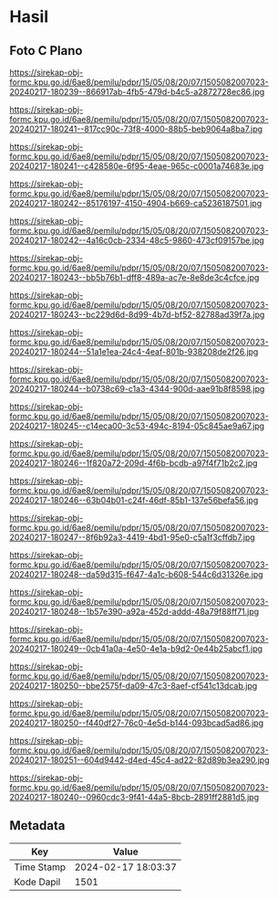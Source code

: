 # Hasil

## Foto C Plano

https://sirekap-obj-formc.kpu.go.id/6ae8/pemilu/pdpr/15/05/08/20/07/1505082007023-20240217-180239--866917ab-4fb5-479d-b4c5-a2872728ec86.jpg

https://sirekap-obj-formc.kpu.go.id/6ae8/pemilu/pdpr/15/05/08/20/07/1505082007023-20240217-180241--817cc90c-73f8-4000-88b5-beb9064a8ba7.jpg

https://sirekap-obj-formc.kpu.go.id/6ae8/pemilu/pdpr/15/05/08/20/07/1505082007023-20240217-180241--c428580e-6f95-4eae-965c-c0001a74683e.jpg

https://sirekap-obj-formc.kpu.go.id/6ae8/pemilu/pdpr/15/05/08/20/07/1505082007023-20240217-180242--85176197-4150-4904-b669-ca5236187501.jpg

https://sirekap-obj-formc.kpu.go.id/6ae8/pemilu/pdpr/15/05/08/20/07/1505082007023-20240217-180242--4a16c0cb-2334-48c5-9860-473cf09157be.jpg

https://sirekap-obj-formc.kpu.go.id/6ae8/pemilu/pdpr/15/05/08/20/07/1505082007023-20240217-180243--bb5b76b1-dff8-489a-ac7e-8e8de3c4cfce.jpg

https://sirekap-obj-formc.kpu.go.id/6ae8/pemilu/pdpr/15/05/08/20/07/1505082007023-20240217-180243--bc229d6d-8d99-4b7d-bf52-82788ad39f7a.jpg

https://sirekap-obj-formc.kpu.go.id/6ae8/pemilu/pdpr/15/05/08/20/07/1505082007023-20240217-180244--51a1e1ea-24c4-4eaf-801b-938208de2f26.jpg

https://sirekap-obj-formc.kpu.go.id/6ae8/pemilu/pdpr/15/05/08/20/07/1505082007023-20240217-180244--b0738c69-c1a3-4344-900d-aae91b8f8598.jpg

https://sirekap-obj-formc.kpu.go.id/6ae8/pemilu/pdpr/15/05/08/20/07/1505082007023-20240217-180245--c14eca00-3c53-494c-8194-05c845ae9a67.jpg

https://sirekap-obj-formc.kpu.go.id/6ae8/pemilu/pdpr/15/05/08/20/07/1505082007023-20240217-180246--1f820a72-209d-4f6b-bcdb-a97f4f71b2c2.jpg

https://sirekap-obj-formc.kpu.go.id/6ae8/pemilu/pdpr/15/05/08/20/07/1505082007023-20240217-180246--63b04b01-c24f-46df-85b1-137e56befa56.jpg

https://sirekap-obj-formc.kpu.go.id/6ae8/pemilu/pdpr/15/05/08/20/07/1505082007023-20240217-180247--8f6b92a3-4419-4bd1-95e0-c5a1f3cffdb7.jpg

https://sirekap-obj-formc.kpu.go.id/6ae8/pemilu/pdpr/15/05/08/20/07/1505082007023-20240217-180248--da59d315-f647-4a1c-b608-544c6d31326e.jpg

https://sirekap-obj-formc.kpu.go.id/6ae8/pemilu/pdpr/15/05/08/20/07/1505082007023-20240217-180248--1b57e390-a92a-452d-addd-48a79f88ff71.jpg

https://sirekap-obj-formc.kpu.go.id/6ae8/pemilu/pdpr/15/05/08/20/07/1505082007023-20240217-180249--0cb41a0a-4e50-4e1a-b9d2-0e44b25abcf1.jpg

https://sirekap-obj-formc.kpu.go.id/6ae8/pemilu/pdpr/15/05/08/20/07/1505082007023-20240217-180250--bbe2575f-da09-47c3-8aef-cf541c13dcab.jpg

https://sirekap-obj-formc.kpu.go.id/6ae8/pemilu/pdpr/15/05/08/20/07/1505082007023-20240217-180250--f440df27-76c0-4e5d-b144-093bcad5ad86.jpg

https://sirekap-obj-formc.kpu.go.id/6ae8/pemilu/pdpr/15/05/08/20/07/1505082007023-20240217-180251--604d9442-d4ed-45c4-ad22-82d89b3ea290.jpg

https://sirekap-obj-formc.kpu.go.id/6ae8/pemilu/pdpr/15/05/08/20/07/1505082007023-20240217-180240--0960cdc3-9f41-44a5-8bcb-2891ff2881d5.jpg


## Metadata

| Key        | Value               |
| ---------- | ------------------- |
| Time Stamp | 2024-02-17 18:03:37 |
| Kode Dapil | 1501                |



